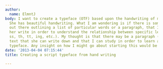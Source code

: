 ```yaml
---
author:
  name: ElmntJ
body: I want to create a typeface (OTF) based upon the handwriting of my Grandmother.
  She has beautiful handwriting. What I am wondering is if there is some resource
  out there outlining a list of particular words or a paragraph, that I should have
  her write in order to understand the relationship between specific letters (i.e.
  ss, th, tt, ing, etc.). My thought is that there may be a paragraph (or more) of
  text that she can write down and that I can study in order to learn and create the
  typeface. Any insight on how I might go about starting this would be great! Thanks!
date: '2013-04-04 07:15:44'
title: Creating a script typeface from hand writing

---
```

